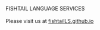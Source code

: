 FISHTAIL LANGUAGE SERVICES<br><br>
Please visit us at <a href="http://fishtailLS.github.io">fishtailLS.github.io</a>
